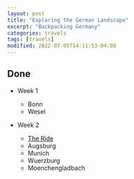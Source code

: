 ```yaml
---
layout: post
title: "Exploring the German Landscape"
excerpt: "Backpacking Germany"
categories: travels
tags: [travels]
modified: 2022-07-05T14:11:53-04:00
---
```


## Done 

* Week 1 
  * Bonn
  * Wesel

* Week 2
  * [The Ride](https://sachinsshetty.github.io/gaganyatri.com/travels/cross-country-ride-germany/)
  * Augsburg 
  * Munich
  * Wuerzburg
  * Moenchengladbach



